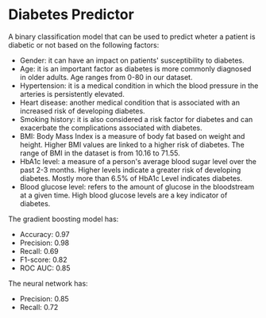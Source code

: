 # Diabetes Predictor
A binary classification model that can be used to predict wheter a patient is diabetic or not based on the following factors:
- Gender: it can have an impact on patients' susceptibility to diabetes.
- Age: it is an important factor as diabetes is more commonly diagnosed in older adults. Age ranges from 0-80 in our dataset.
- Hypertension: it is a medical condition in which the blood pressure in the arteries is persistently elevated.
- Heart disease: another medical condition that is associated with an increased risk of developing diabetes.
- Smoking history: it is also considered a risk factor for diabetes and can exacerbate the complications associated with diabetes.
- BMI: Body Mass Index is a measure of body fat based on weight and height. Higher BMI values are linked to a higher risk of diabetes.
  The range of BMI in the dataset is from 10.16 to 71.55.
- HbA1c level: a measure of a person's average blood sugar level over the past 2-3 months. Higher levels indicate a greater risk of
  developing diabetes. Mostly more than 6.5% of HbA1c Level indicates diabetes.
- Blood glucose level: refers to the amount of glucose in the bloodstream at a given time. High blood glucose levels are a key indicator of diabetes.

The gradient boosting model has:
- Accuracy: 0.97
- Precision: 0.98
- Recall: 0.69
- F1-score: 0.82
- ROC AUC: 0.85

The neural network has:
- Precision: 0.85
- Recall: 0.72
